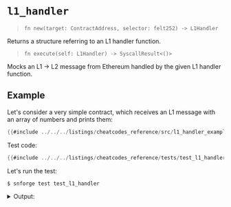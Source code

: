 # `l1_handler`

> `fn new(target: ContractAddress, selector: felt252) -> L1Handler`

Returns a structure referring to an L1 handler function.

> `fn execute(self: L1Handler) -> SyscallResult<()>`

Mocks an L1 -> L2 message from Ethereum handled by the given L1 handler function.

## Example

Let's consider a very simple contract, which receives an L1 message with an array of numbers and prints them:

```rust
{{#include ../../../listings/cheatcodes_reference/src/l1_handler_example.cairo}}
```

Test code:

```rust
{{#include ../../../listings/cheatcodes_reference/tests/test_l1_handler.cairo}}
```

<!-- { "package_name": "cheatcodes_reference" } -->
Let's run the test:
```shell
$ snforge test test_l1_handler
```

<details>
<summary>Output:</summary>

```shell
Collected 1 test(s) from snforge_library_reference package
Running 0 test(s) from src/
Running 1 test(s) from tests/
L1 message received from: 0x123
Numbers: [1, 2, 3]
[PASS] snforge_library_reference_integrationtest::test_l1_handler::test_l1_handler ([..])
Tests: 1 passed, 0 failed, 0 ignored, [..] filtered out
```
</details>
<br>
